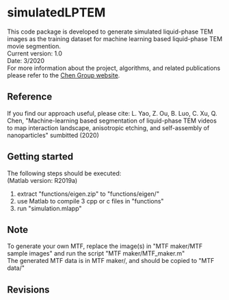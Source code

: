 # simulatedLPTEM
This code package is developed to generate simulated liquid-phase TEM images as the training dataset for machine learning based liquid-phase TEM movie segmention.  
Current version: 1.0  
Date: 3/2020  
For more information about the project, algorithms, and related publications please refer to the [Chen Group website](https://chenlab.matse.illinois.edu/).

Reference
---------------
If you find our approach useful, please cite: L. Yao, Z. Ou, B. Luo, C. Xu, Q. Chen, "Machine-learning based segmentation of liquid-phase TEM videos to map interaction landscape, anisotropic etching, and self-assembly of nanoparticles" sumbitted (2020)

Getting started
---------------
The following steps should be executed:  
(Matlab version: R2019a)  
1. extract "functions/eigen.zip" to "functions/eigen/"
2. use Matlab to compile 3 cpp or c files in "functions"
3. run "simulation.mlapp" 

Note
---------------
To generate your own MTF, replace the image(s) in "MTF maker/MTF sample images" and run the script "MTF maker/MTF_maker.m"  
The generated MTF data is in MTF maker/, and should be copied to "MTF data/"

Revisions
---------------

